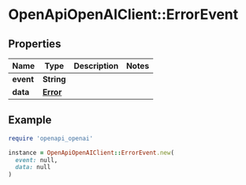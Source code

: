 # OpenApiOpenAIClient::ErrorEvent

## Properties

| Name | Type | Description | Notes |
| ---- | ---- | ----------- | ----- |
| **event** | **String** |  |  |
| **data** | [**Error**](Error.md) |  |  |

## Example

```ruby
require 'openapi_openai'

instance = OpenApiOpenAIClient::ErrorEvent.new(
  event: null,
  data: null
)
```

